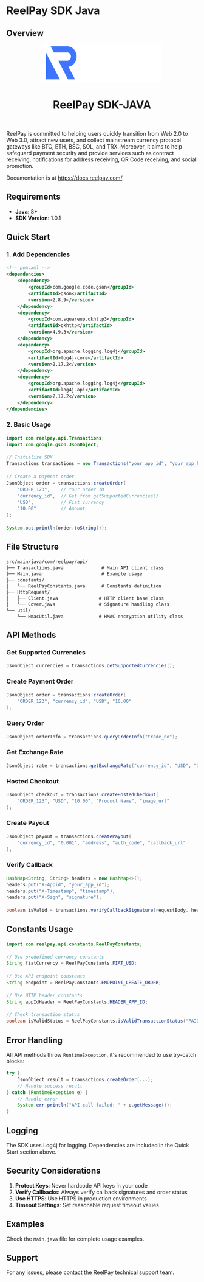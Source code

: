 # ReelPay SDK Java

## Overview

<p align="center">
    <a href="https://reelpay.com/" target="_blank" rel="external">
        <img src="https://github.com/ReelPayment/sdk-java/blob/main/logo.png" height="100px">
    </a>
    <h1 align="center">ReelPay SDK-JAVA</h1>
    <br>
</p>

ReelPay is committed to helping users quickly transition from Web 2.0 to Web 3.0, attract new users, and collect mainstream currency protocol gateways like BTC, ETH, BSC, SOL, and TRX. Moreover, it aims to help safeguard payment security and provide services such as contract receiving, notifications for address receiving, QR Code receiving, and social promotion.

Documentation is at https://docs.reelpay.com/.

## Requirements

- **Java**: 8+
- **SDK Version**: 1.0.1


## Quick Start

### 1. Add Dependencies

```xml
<!-- pom.xml -->
<dependencies>
    <dependency>
        <groupId>com.google.code.gson</groupId>
        <artifactId>gson</artifactId>
        <version>2.8.9</version>
    </dependency>
    <dependency>
        <groupId>com.squareup.okhttp3</groupId>
        <artifactId>okhttp</artifactId>
        <version>4.9.3</version>
    </dependency>
    <dependency>
        <groupId>org.apache.logging.log4j</groupId>
        <artifactId>log4j-core</artifactId>
        <version>2.17.2</version>
    </dependency>
    <dependency>
        <groupId>org.apache.logging.log4j</groupId>
        <artifactId>log4j-api</artifactId>
        <version>2.17.2</version>
    </dependency>
</dependencies>
```

### 2. Basic Usage

```java
import com.reelpay.api.Transactions;
import com.google.gson.JsonObject;

// Initialize SDK
Transactions transactions = new Transactions("your_app_id", "your_app_key");

// Create a payment order
JsonObject order = transactions.createOrder(
    "ORDER_123",    // Your order ID
    "currency_id",  // Get from getSupportedCurrencies()
    "USD",          // Fiat currency
    "10.00"         // Amount
);

System.out.println(order.toString());
```

## File Structure

```
src/main/java/com/reelpay/api/
├── Transactions.java              # Main API client class
├── Main.java                      # Example usage
├── constants/
│   └── ReelPayConstants.java      # Constants definition
├── HttpRequest/
│   ├── Client.java               # HTTP client base class
│   └── Cover.java                # Signature handling class
└── util/
    └── HmacUtil.java             # HMAC encryption utility class
```

## API Methods

### Get Supported Currencies
```java
JsonObject currencies = transactions.getSupportedCurrencies();
```

### Create Payment Order
```java
JsonObject order = transactions.createOrder(
    "ORDER_123", "currency_id", "USD", "10.00"
);
```

### Query Order
```java
JsonObject orderInfo = transactions.queryOrderInfo("trade_no");
```

### Get Exchange Rate
```java
JsonObject rate = transactions.getExchangeRate("currency_id", "USD", "1.00");
```

### Hosted Checkout
```java
JsonObject checkout = transactions.createHostedCheckout(
    "ORDER_123", "USD", "10.00", "Product Name", "image_url"
);
```

### Create Payout
```java
JsonObject payout = transactions.createPayout(
    "currency_id", "0.001", "address", "auth_code", "callback_url"
);
```

### Verify Callback
```java
HashMap<String, String> headers = new HashMap<>();
headers.put("X-Appid", "your_app_id");
headers.put("X-Timestamp", "timestamp");
headers.put("X-Sign", "signature");

boolean isValid = transactions.verifyCallbackSignature(requestBody, headers);
```

## Constants Usage

```java
import com.reelpay.api.constants.ReelPayConstants;

// Use predefined currency constants
String fiatCurrency = ReelPayConstants.FIAT_USD;

// Use API endpoint constants
String endpoint = ReelPayConstants.ENDPOINT_CREATE_ORDER;

// Use HTTP header constants
String appIdHeader = ReelPayConstants.HEADER_APP_ID;

// Check transaction status
boolean isValidStatus = ReelPayConstants.isValidTransactionStatus("PAID");
```

## Error Handling

All API methods throw `RuntimeException`, it's recommended to use try-catch blocks:

```java
try {
    JsonObject result = transactions.createOrder(...);
    // Handle success result
} catch (RuntimeException e) {
    // Handle error
    System.err.println("API call failed: " + e.getMessage());
}
```

## Logging

The SDK uses Log4j for logging. Dependencies are included in the Quick Start section above.

## Security Considerations

1. **Protect Keys**: Never hardcode API keys in your code
2. **Verify Callbacks**: Always verify callback signatures and order status
3. **Use HTTPS**: Use HTTPS in production environments
4. **Timeout Settings**: Set reasonable request timeout values

## Examples

Check the `Main.java` file for complete usage examples.

## Support

For any issues, please contact the ReelPay technical support team.
